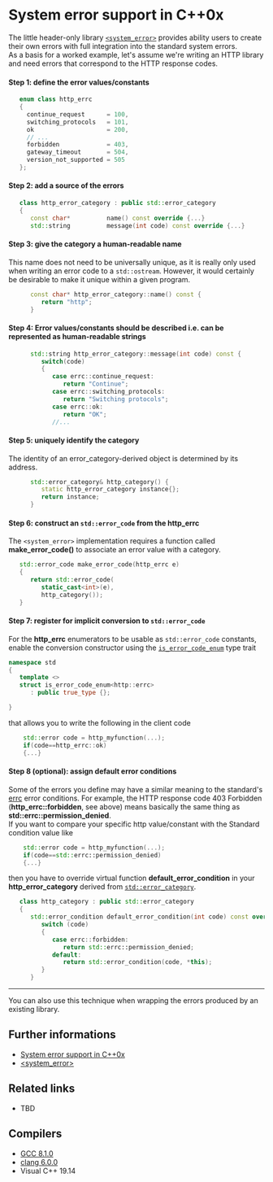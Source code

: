 # System error support in C++0x
The little header-only library [`<system_error>`](https://en.cppreference.com/w/cpp/header/system_error) provides ability users to create their own errors with full integration into the standard system errors.  
As a basis for a worked example, let's assume we're writing an HTTP library and need errors that correspond to the HTTP response codes.
#### Step 1: define the error values/constants
```cpp
   enum class http_errc
   {
     continue_request      = 100,
     switching_protocols   = 101,
     ok                    = 200,
     // ...
     forbidden             = 403,
     gateway_timeout       = 504,
     version_not_supported = 505
   };
```
#### Step 2: add a source of the errors
```cpp
   class http_error_category : public std::error_category
   {
      const char*          name() const override {...}
      std::string          message(int code) const override {...}
```
#### Step 3: give the category a human-readable name
This name does not need to be universally unique, as it is really only used when writing an error code to a `std::ostream`. However, it would certainly be desirable to make it unique within a given program.
```cpp
      const char* http_error_category::name() const {
         return "http"; 
      }
```
#### Step 4: Error values/constants should be described i.e. can be represented as human-readable strings 
```cpp
      std::string http_error_category::message(int code) const {
         switch(code) 
         {
            case errc::continue_request:
               return "Continue";
            case errc::switching_protocols:
               return "Switching protocols";
            case errc::ok:
               return "OK";
            //...
```
#### Step 5: uniquely identify the category
The identity of an error_category-derived object is determined by its address.
```cpp
      std::error_category& http_category() {
         static http_error_category instance{};
         return instance;
      }
```
#### Step 6: construct an `std::error_code` from the http_errc
The `<system_error>` implementation requires a function called __make_error_code()__ to associate an error value with a category. 
```cpp
   std::error_code make_error_code(http_errc e)
   {
      return std::error_code(
         static_cast<int>(e),
         http_category());
   }
```
#### Step 7: register for implicit conversion to `std::error_code`
For the __http_errc__ enumerators to be usable as `std::error_code` constants, enable the conversion constructor using the [`is_error_code_enum`](https://en.cppreference.com/w/cpp/error/error_code/is_error_code_enum) type trait
```cpp
namespace std
{
   template <>
   struct is_error_code_enum<http::errc>
      : public true_type {};

}
```
that allows you to write the following in the client code
```cpp
    std::error code = http_myfunction(...);
    if(code==http_errc::ok)
    {...}
```

#### Step 8 (optional): assign default error conditions
Some of the errors you define may have a similar meaning to the standard's [errc](https://en.cppreference.com/w/cpp/error/errc) error conditions.
For example, the HTTP response code 403 Forbidden (__http_errc::forbidden__, see above) means basically the same thing as __std::errc::permission_denied__.  
If you want to compare your specific http value/constant with the Standard condition value like 
```cpp
    std::error code = http_myfunction(...);
    if(code==std::errc::permission_denied)
    {...}
```
then you have to override virtual function __default_error_condition__ in your __http_error_category__ derived from [`std::error_category`](https://en.cppreference.com/w/cpp/error/error_category).
```cpp
   class http_category : public std::error_category
   {
      std::error_condition default_error_condition(int code) const override {
         switch (code)
         {
            case errc::forbidden:
               return std::errc::permission_denied;
            default:
               return std::error_condition(code, *this);
         }
      }
```
- - -  
  
You can also use this technique when wrapping the errors produced by an existing library.

## Further informations
* [System error support in C++0x](http://blog.think-async.com/2010/04/system-error-support-in-c0x-part-1.html)
* [<system_error>](https://en.cppreference.com/w/cpp/header/system_error)
## Related links
* TBD

## Compilers
* [GCC 8.1.0](https://wandbox.org/)
* [clang 6.0.0](https://wandbox.org/)
* Visual C++ 19.14 

